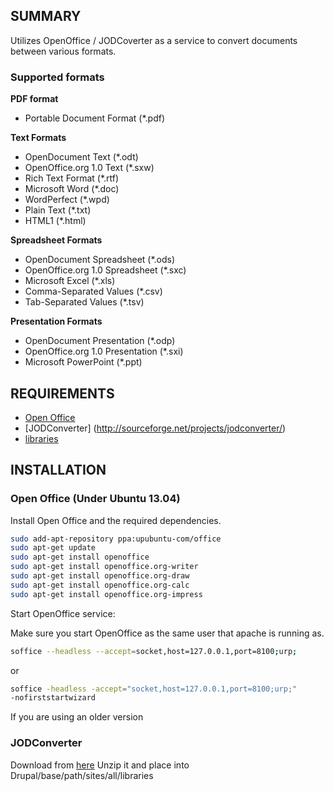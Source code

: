 SUMMARY
-------
Utilizes OpenOffice / JODCoverter as a service to convert documents between
various formats.

### Supported formats

__PDF format__
* Portable Document Format (*.pdf)

__Text Formats__
* OpenDocument Text (*.odt)
* OpenOffice.org 1.0 Text (*.sxw)
* Rich Text Format (*.rtf)
* Microsoft Word (*.doc)
* WordPerfect (*.wpd)
* Plain Text (*.txt)
* HTML1 (*.html)

__Spreadsheet Formats__
* OpenDocument Spreadsheet (*.ods)
* OpenOffice.org 1.0 Spreadsheet (*.sxc)
* Microsoft Excel (*.xls)
* Comma-Separated Values (*.csv)
* Tab-Separated Values (*.tsv)

__Presentation Formats__
* OpenDocument Presentation (*.odp)
* OpenOffice.org 1.0 Presentation (*.sxi)
* Microsoft PowerPoint (*.ppt)


REQUIREMENTS
------------
* [Open Office](https://www.openoffice.org/)
* [JODConverter] (http://sourceforge.net/projects/jodconverter/)
* [libraries](https://drupal.org/project/libraries)

INSTALLATION
------------
### Open Office (Under Ubuntu 13.04)

Install Open Office and the required dependencies.
```sh
sudo add-apt-repository ppa:upubuntu-com/office
sudo apt-get update
sudo apt-get install openoffice
sudo apt-get install openoffice.org-writer
sudo apt-get install openoffice.org-draw
sudo apt-get install openoffice.org-calc
sudo apt-get install openoffice.org-impress
```

Start OpenOffice service:

Make sure you start OpenOffice as the same user that apache is running as.
```sh
soffice --headless --accept=socket,host=127.0.0.1,port=8100;urp;
```
or
```sh
soffice -headless -accept="socket,host=127.0.0.1,port=8100;urp;"
-nofirststartwizard
```
If you are using an older version

### JODConverter
Download from [here](http://sourceforge.net/projects/jodconverter/files/JODConverter/2.2.2/jodconverter-2.2.2.zip/download)
Unzip it and place into Drupal/base/path/sites/all/libraries

